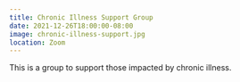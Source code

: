 ```yaml
---
title: Chronic Illness Support Group
date: 2021-12-26T18:00:00-08:00
image: chronic-illness-support.jpg
location: Zoom
---
```


This is a group to support those impacted by chronic illness. 
